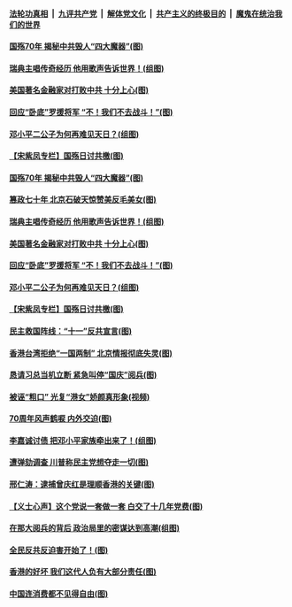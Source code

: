 ####  [法轮功真相](../../../../basic/blob/master/README.md?t=10021452) &nbsp;|&nbsp; [九评共产党](../../../../9ping.md/blob/master/README.md?t=10021452) &nbsp;|&nbsp; [解体党文化](../../../../jtdwh.md/blob/master/README.md?t=10021452)  &nbsp;|&nbsp; [共产主义的终极目的](../../../../gczydzjmd.md/blob/master/README.md?t=10021452) &nbsp;|&nbsp; [魔鬼在统治我们的世界](../../../../mgztzwmdsj.md/blob/master/README.md?t=10021452) 

#### [国殇70年 揭秘中共毁人“四大魔器”(图)](../pages/p4/909153.md?t=10021452) 

#### [瑞典主唱传奇经历 他用歌声告诉世界！(组图)](../pages/p4/909159.md?t=10021452) 

#### [美国著名金融家对打败中共 十分上心(图)](../pages/p4/909158.md?t=10021452) 

#### [回应“卧底”罗援将军 “不！我们不去战斗！”(图)](../pages/p4/909156.md?t=10021452) 

#### [邓小平二公子为何再难见天日？(组图)](../pages/p4/909150.md?t=10021452) 

#### [【宋紫凤专栏】国殇日讨共檄(图)](../pages/p4/909076.md?t=10021452) 

#### [国殇70年 揭秘中共毁人“四大魔器”(图)](../pages/p4/909153.md?t=10021452) 

#### [篡政七十年 北京石破天惊赞美反毛美女(图)](../pages/p4/909163.md?t=10021452) 

#### [瑞典主唱传奇经历 他用歌声告诉世界！(组图)](../pages/p4/909159.md?t=10021452) 

#### [美国著名金融家对打败中共 十分上心(图)](../pages/p4/909158.md?t=10021452) 

#### [回应“卧底”罗援将军 “不！我们不去战斗！”(图)](../pages/p4/909156.md?t=10021452) 

#### [邓小平二公子为何再难见天日？(组图)](../pages/p4/909150.md?t=10021452) 

#### [【宋紫凤专栏】国殇日讨共檄(图)](../pages/p4/909076.md?t=10021452) 

#### [民主救国阵线：“十一”反共宣言(图)](../pages/p4/909094.md?t=10021452) 

#### [香港台湾拒绝“一国两制” 北京情报彻底失灵(图)](../pages/p4/909062.md?t=10021452) 

#### [恳请习总当机立断 紧急叫停“国庆”阅兵(图)](../pages/p4/909061.md?t=10021452) 

#### [被诬“粗口” 光复“港女”娇颜真形象(视频)](../pages/p4/909060.md?t=10021452) 

#### [70周年风声鹤唳 内外交迫(图)](../pages/p4/909057.md?t=10021452) 

#### [李嘉诚讨债 把邓小平家族牵出来了！(组图)](../pages/p4/909056.md?t=10021452) 

#### [遭弹劾调查 川普称民主党想夺走一切(图)](../pages/p4/909054.md?t=10021452) 

#### [邢仁涛：逮捕曾庆红是理顺香港的关键(图)](../pages/p4/909051.md?t=10021452) 

#### [【义士心声】这个党说一套做一套 白交了十几年党费(图)](../pages/p4/908388.md?t=10021452) 

#### [在那大阅兵的背后 政治局里的密谋达到高潮(组图)](../pages/p4/908942.md?t=10021452) 

#### [全民反共反迫害开始了！(图)](../pages/p4/908954.md?t=10021452) 

#### [香港的好坏 我们这代人负有大部分责任(图)](../pages/p4/908949.md?t=10021452) 

#### [中国连消费都不见得自由(图)](../pages/p4/908926.md?t=10021452) 

